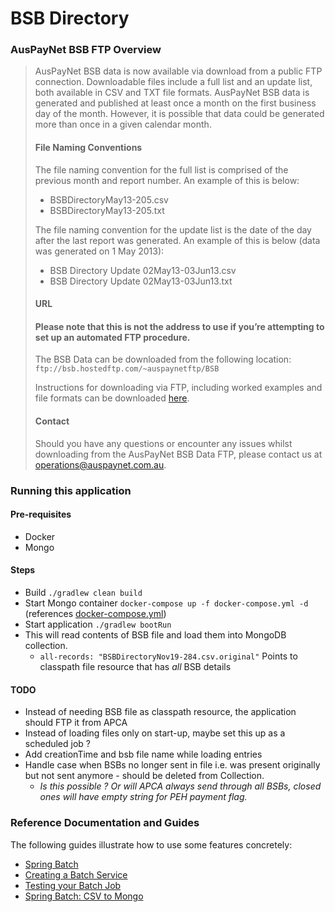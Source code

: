 # BSB Directory

### AusPayNet BSB FTP Overview
> AusPayNet BSB data is now available via download from a public FTP connection. Downloadable files include a full list and an update list, both available in CSV and TXT file formats.
> AusPayNet BSB data is generated and published at least once a month on the first business day of the month. However, it is possible that data could be generated more than once in a given calendar month.
> 
> #### File Naming Conventions
> The file naming convention for the full list is comprised of the previous month and report number. An example of this is below:
> 
> - BSBDirectoryMay13-205.csv
> - BSBDirectoryMay13-205.txt
> 
> The file naming convention for the update list is the date of the day after the last report was generated. An example of this is below (data was generated on 1 May 2013):
> 
> - BSB Directory Update 02May13-03Jun13.csv
> - BSB Directory Update 02May13-03Jun13.txt
> 
> #### URL
> #### Please note that this is not the address to use if you’re attempting to set up an automated FTP procedure. 
> The BSB Data can be downloaded from the following location: `ftp://bsb.hostedftp.com/~auspaynetftp/BSB`
> 
> Instructions for downloading via FTP, including worked examples and file formats can be downloaded [here](http://bsb.apca.com.au/public/BSB_DB.NSF/0/72E7EB6B4734232ECA2579650017682D/$File/Downloading%20BSB%20Files%20from%20AusPayNet%20via%20FTP.pdf).
> 
> #### Contact
> Should you have any questions or encounter any issues whilst downloading from the AusPayNet BSB Data FTP, please contact us at operations@auspaynet.com.au.

### Running this application

#### Pre-requisites
- Docker
- Mongo

#### Steps
- Build `./gradlew clean build`
- Start Mongo container `docker-compose up -f docker-compose.yml -d ` (references [docker-compose.yml](docker-compose.yml))
- Start application `./gradlew bootRun`
- This will read contents of BSB file and load them into MongoDB collection. 
  - `all-records: "BSBDirectoryNov19-284.csv.original"` Points to classpath file resource that has *all* BSB details

#### TODO
- Instead of needing BSB file as classpath resource, the application should FTP it from APCA
- Instead of loading files only on start-up, maybe set this up as a scheduled job ?
- Add creationTime and bsb file name while loading entries
- Handle case when BSBs no longer sent in file i.e. was present originally but not sent anymore - should be deleted from Collection.
  - *Is this possible ? Or will APCA always send through all BSBs, closed ones will have empty string for PEH payment flag.*

### Reference Documentation and Guides
The following guides illustrate how to use some features concretely:

* [Spring Batch](https://docs.spring.io/spring-boot/docs/2.2.2.RELEASE/reference/htmlsingle/#howto-batch-applications)
* [Creating a Batch Service](https://spring.io/guides/gs/batch-processing/)
* [Testing your Batch Job](https://www.baeldung.com/spring-batch-testing-job)
* [Spring Batch: CSV to Mongo](https://github.com/walkingtechie/spring-batch-csv-to-mongo)

